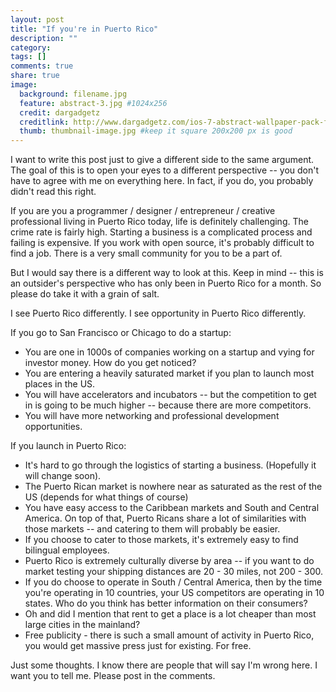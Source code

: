 ```yaml
---
layout: post
title: "If you're in Puerto Rico"
description: ""
category:
tags: []
comments: true
share: true
image:
  background: filename.jpg
  feature: abstract-3.jpg #1024x256
  credit: dargadgetz
  creditlink: http://www.dargadgetz.com/ios-7-abstract-wallpaper-pack-for-iphone-5-and-ipod-touch-retina/
  thumb: thumbnail-image.jpg #keep it square 200x200 px is good
---
```


I want to write this post just to give a different side to the same argument.  The goal of this is to open your eyes to a different perspective -- you don't have to agree with me on everything here.  In fact, if you do, you probably didn't read this right.

If you are you a programmer / designer / entrepreneur / creative professional living in Puerto Rico today, life is definitely challenging. The crime rate is fairly high.  Starting a business is a complicated process and failing is expensive.  If you work with open source, it's probably difficult to find a job.  There is a very small community for you to be a part of.

But I would say there is a different way to look at this.  Keep in mind -- this is an outsider's perspective who has only been in Puerto Rico for a month.  So please do take it with a grain of salt.

I see Puerto Rico differently.  I see opportunity in Puerto Rico differently.

If you go to San Francisco or Chicago to do a startup:

*  You are one in 1000s of companies working on a startup and vying for investor money. How do you get noticed?
*  You are entering a heavily saturated market if you plan to launch most places in the US.
*  You will have accelerators and incubators -- but the competition to get in is going to be much higher -- because there are more competitors.
*  You will have more networking and professional development opportunities.


If you launch in Puerto Rico:

*  It's hard to go through the logistics of starting a business. (Hopefully it will change soon).
*  The Puerto Rican market is nowhere near as saturated as the rest of the US (depends for what things of course)
*  You have easy access to the Caribbean markets and South and Central America. On top of that, Puerto Ricans share a lot of similarities with those markets -- and catering to them will probably be easier.
*  If you choose to cater to those markets, it's extremely easy to find bilingual employees.
*  Puerto Rico is extremely culturally diverse by area -- if you want to do market testing your shipping distances are 20 - 30 miles, not 200 - 300.
*  If you do choose to operate in South / Central America, then by the time you're operating in 10 countries, your US competitors are operating in 10 states.  Who do you think has better information on their consumers?
*  Oh and did I mention that rent to get a place is a lot cheaper than most large cities in the mainland?
*  Free publicity - there is such a small amount of activity in Puerto Rico, you would get massive press just for existing.  For free.


Just some thoughts.  I know there are people that will say I'm wrong here.  I want you to tell me.  Please post in the comments.



